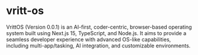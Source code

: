 # vritt-os
VrittOS (Version 0.0.1) is an AI-first, coder-centric, browser-based operating system built using Next.js 15, TypeScript, and Node.js. It aims to provide a seamless developer experience with advanced OS-like capabilities, including multi-app/tasking, AI integration, and customizable environments.

